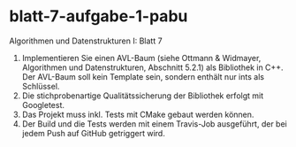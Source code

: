 # blatt-7-aufgabe-1-pabu

Algorithmen und Datenstrukturen I: Blatt 7
1. Implementieren Sie einen AVL-Baum (siehe Ottmann & Widmayer, Algorithmen
und Datenstrukturen, Abschnitt 5.2.1) als Bibliothek in C++. Der AVL-Baum soll
kein Template sein, sondern enthält nur ints als Schlüssel.
2. Die stichprobenartige Qualitätssicherung der Bibliothek erfolgt mit Googletest.
3. Das Projekt muss inkl. Tests mit CMake gebaut werden können.
4. Der Build und die Tests werden mit einem Travis-Job ausgeführt, der bei jedem
Push auf GitHub getriggert wird.
